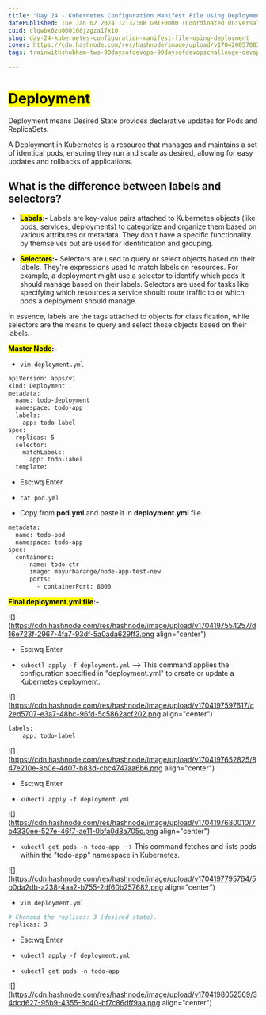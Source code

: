 ```yaml
---
title: "Day 24 - Kubernetes Configuration Manifest File Using Deployment"
datePublished: Tue Jan 02 2024 12:32:08 GMT+0000 (Coordinated Universal Time)
cuid: clqwbx6zu000108jzgza17x10
slug: day-24-kubernetes-configuration-manifest-file-using-deployment
cover: https://cdn.hashnode.com/res/hashnode/image/upload/v1704200570032/1052822d-a4ff-4e07-aa79-b9589bf42250.png
tags: trainwithshubham-tws-90daysofdevops-90daysofdevopschallenge-devops-devopscommunity-shubhamlondhe-automation-kubernetes-autoscaling-autohealing-microservices-kubernetescluster-kubelet-kubectl-orchestration-minikube-kubeadm-pod-kubernetesdeployment-kubernetespods-kubernetesservice-namespace-labels-selectors

---
```


# **<mark>Deployment</mark>**

Deployment means Desired State provides declarative updates for Pods and ReplicaSets.

A Deployment in Kubernetes is a resource that manages and maintains a set of identical pods, ensuring they run and scale as desired, allowing for easy updates and rollbacks of applications.

## **What is the difference between labels and selectors?**

* **<mark>Labels</mark>:-** Labels are key-value pairs attached to Kubernetes objects (like pods, services, deployments) to categorize and organize them based on various attributes or metadata. They don't have a specific functionality by themselves but are used for identification and grouping.
    
* **<mark>Selectors</mark>:-** Selectors are used to query or select objects based on their labels. They're expressions used to match labels on resources. For example, a deployment might use a selector to identify which pods it should manage based on their labels. Selectors are used for tasks like specifying which resources a service should route traffic to or which pods a deployment should manage.
    

In essence, labels are the tags attached to objects for classification, while selectors are the means to query and select those objects based on their labels.

**<mark>Master Node</mark>:-**

* `vim deployment.yml`
    

```bash
apiVersion: apps/v1
kind: Deployment
metadata:
  name: todo-deployment
  namespace: todo-app
  labels:
    app: todo-label
spec:
  replicas: 5
  selector:
    matchLabels:
      app: todo-label
  template:
```

* Esc:wq Enter
    
* `cat pod.yml`
    
* Copy from **pod.yml** and paste it in **deployment.yml** file.
    

```bash
metadata:
  name: todo-pod
  namespace: todo-app
spec:
  containers:
    - name: todo-ctr
      image: mayurbarange/node-app-test-new
      ports:
        - containerPort: 8000
```

**<mark>Final deployment.yml file</mark>:-**

![](https://cdn.hashnode.com/res/hashnode/image/upload/v1704197554257/d16e723f-2967-4fa7-93df-5a0ada629ff3.png align="center")

* Esc:wq Enter
    
* `kubectl apply -f deployment.yml` --&gt; This command applies the configuration specified in "deployment.yml" to create or update a Kubernetes deployment.
    

![](https://cdn.hashnode.com/res/hashnode/image/upload/v1704197597617/c2ed5707-e3a7-48bc-96fd-5c5862acf202.png align="center")

```bash
labels:
    app: todo-label
```

![](https://cdn.hashnode.com/res/hashnode/image/upload/v1704197652825/847e210e-8b0e-4d07-b83d-cbc4747aa6b6.png align="center")

* Esc:wq Enter
    
* `kubectl apply -f deployment.yml`
    

![](https://cdn.hashnode.com/res/hashnode/image/upload/v1704197680010/7b4330ee-527e-46f7-ae11-0bfa0d8a705c.png align="center")

* `kubectl get pods -n todo-app`  --&gt; This command fetches and lists pods within the "todo-app" namespace in Kubernetes.
    

![](https://cdn.hashnode.com/res/hashnode/image/upload/v1704197795764/5b0da2db-a238-4aa2-b755-2df60b257682.png align="center")

* `vim deployment.yml`
    

```bash
# Changed the replicas: 3 (desired state).
replicas: 3
```

* Esc:wq Enter
    
* `kubectl apply -f deployment.yml`
    
* `kubectl get pods -n todo-app`
    

![](https://cdn.hashnode.com/res/hashnode/image/upload/v1704198052569/34dcd627-95b9-4355-8c40-bf7c86dff9aa.png align="center")